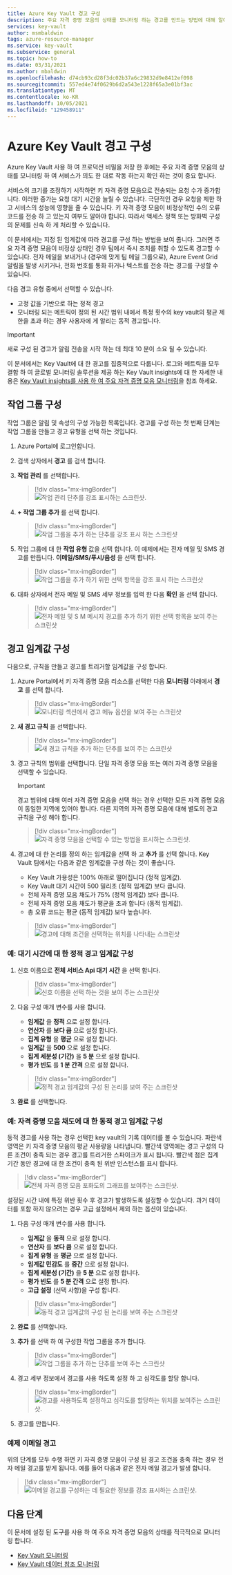 ```yaml
---
title: Azure Key Vault 경고 구성
description: 주요 자격 증명 모음의 상태를 모니터링 하는 경고를 만드는 방법에 대해 알아봅니다.
services: key-vault
author: msmbaldwin
tags: azure-resource-manager
ms.service: key-vault
ms.subservice: general
ms.topic: how-to
ms.date: 03/31/2021
ms.author: mbaldwin
ms.openlocfilehash: d74cb93cd28f3dc02b37a6c29832d9e8412ef098
ms.sourcegitcommit: 557ed4e74f0629b6d2a543e1228f65a3e01bf3ac
ms.translationtype: MT
ms.contentlocale: ko-KR
ms.lasthandoff: 10/05/2021
ms.locfileid: "129458911"
---
```

# <a name="configure-azure-key-vault-alerts"></a>Azure Key Vault 경고 구성

Azure Key Vault 사용 하 여 프로덕션 비밀을 저장 한 후에는 주요 자격 증명 모음의 상태를 모니터링 하 여 서비스가 의도 한 대로 작동 하는지 확인 하는 것이 중요 합니다. 

서비스의 크기를 조정하기 시작하면 키 자격 증명 모음으로 전송되는 요청 수가 증가합니다. 이러한 증가는 요청 대기 시간을 늘릴 수 있습니다. 극단적인 경우 요청을 제한 하 고 서비스의 성능에 영향을 줄 수 있습니다. 키 자격 증명 모음이 비정상적인 수의 오류 코드를 전송 하 고 있는지 여부도 알아야 합니다. 따라서 액세스 정책 또는 방화벽 구성의 문제를 신속 하 게 처리할 수 있습니다. 

이 문서에서는 지정 된 임계값에 따라 경고를 구성 하는 방법을 보여 줍니다. 그러면 주요 자격 증명 모음이 비정상 상태인 경우 팀에서 즉시 조치를 취할 수 있도록 경고할 수 있습니다. 전자 메일을 보내거나 (경우에 맞게 팀 메일 그룹으로), Azure Event Grid 알림을 발생 시키거나, 전화 번호를 통화 하거나 텍스트를 전송 하는 경고를 구성할 수 있습니다. 

다음 경고 유형 중에서 선택할 수 있습니다.

- 고정 값을 기반으로 하는 정적 경고
- 모니터링 되는 메트릭이 정의 된 시간 범위 내에서 특정 횟수의 key vault의 평균 제한을 초과 하는 경우 사용자에 게 알리는 동적 경고입니다.

> [!IMPORTANT]
> 새로 구성 된 경고가 알림 전송을 시작 하는 데 최대 10 분이 소요 될 수 있습니다. 

이 문서에서는 Key Vault에 대 한 경고를 집중적으로 다룹니다. 로그와 메트릭을 모두 결합 하 여 글로벌 모니터링 솔루션을 제공 하는 Key Vault insights에 대 한 자세한 내용은 [Key Vault insights를 사용 하 여 주요 자격 증명 모음 모니터링](../../azure-monitor/insights/key-vault-insights-overview.md#introduction-to-key-vault-insights)을 참조 하세요.

## <a name="configure-an-action-group"></a>작업 그룹 구성 

작업 그룹은 알림 및 속성의 구성 가능한 목록입니다. 경고를 구성 하는 첫 번째 단계는 작업 그룹을 만들고 경고 유형을 선택 하는 것입니다.

1. Azure Portal에 로그인합니다.
2. 검색 상자에서 **경고** 를 검색 합니다.
3. **작업 관리** 를 선택합니다.

   > [!div class="mx-imgBorder"]
   > ![작업 관리 단추를 강조 표시하는 스크린샷.](../media/alert-6.png)

4. **+ 작업 그룹 추가** 를 선택 합니다.

   > [!div class="mx-imgBorder"]
   > ![작업 그룹을 추가 하는 단추를 강조 표시 하는 스크린샷](../media/alert-7.png)

5. 작업 그룹에 대 한 **작업 유형** 값을 선택 합니다. 이 예제에서는 전자 메일 및 SMS 경고를 만듭니다. **이메일/SMS/푸시/음성** 을 선택 합니다.

   > [!div class="mx-imgBorder"]
   > ![작업 그룹을 추가 하기 위한 선택 항목을 강조 표시 하는 스크린샷](../media/alert-8.png)

6. 대화 상자에서 전자 메일 및 SMS 세부 정보를 입력 한 다음 **확인** 을 선택 합니다.

   > [!div class="mx-imgBorder"]
   > ![전자 메일 및 S M 메시지 경고를 추가 하기 위한 선택 항목을 보여 주는 스크린샷](../media/alert-9.png)

## <a name="configure-alert-thresholds"></a>경고 임계값 구성 

다음으로, 규칙을 만들고 경고를 트리거할 임계값을 구성 합니다.

1. Azure Portal에서 키 자격 증명 모음 리소스를 선택한 다음 **모니터링** 아래에서 **경고** 를 선택 합니다.

   > [!div class="mx-imgBorder"]
   > ![모니터링 섹션에서 경고 메뉴 옵션을 보여 주는 스크린샷](../media/alert-10.png)

2. **새 경고 규칙** 을 선택합니다.

   > [!div class="mx-imgBorder"]
   > ![새 경고 규칙을 추가 하는 단추를 보여 주는 스크린샷](../media/alert-11.png)

3. 경고 규칙의 범위를 선택합니다. 단일 자격 증명 모음 또는 여러 자격 증명 모음을 선택할 수 있습니다. 

   > [!IMPORTANT]
   > 경고 범위에 대해 여러 자격 증명 모음을 선택 하는 경우 선택한 모든 자격 증명 모음이 동일한 지역에 있어야 합니다. 다른 지역의 자격 증명 모음에 대해 별도의 경고 규칙을 구성 해야 합니다. 

   > [!div class="mx-imgBorder"]
   > ![자격 증명 모음을 선택할 수 있는 방법을 표시하는 스크린샷.](../media/alert-12.png)

4. 경고에 대 한 논리를 정의 하는 임계값을 선택 하 고 **추가** 를 선택 합니다. Key Vault 팀에서는 다음과 같은 임계값을 구성 하는 것이 좋습니다. 

    + Key Vault 가용성은 100% 아래로 떨어집니다 (정적 임계값).
    + Key Vault 대기 시간이 500 밀리초 (정적 임계값) 보다 큽니다. 
    + 전체 자격 증명 모음 채도가 75% (정적 임계값) 보다 큽니다. 
    + 전체 자격 증명 모음 채도가 평균을 초과 합니다 (동적 임계값).
    + 총 오류 코드는 평균 (동적 임계값) 보다 높습니다. 

   > [!div class="mx-imgBorder"]
   > ![경고에 대해 조건을 선택하는 위치를 나타내는 스크린샷](../media/alert-13.png)

### <a name="example-configure-a-static-alert-threshold-for-latency"></a>예: 대기 시간에 대 한 정적 경고 임계값 구성

1. 신호 이름으로 **전체 서비스 Api 대기 시간** 을 선택 합니다.

   > [!div class="mx-imgBorder"]
   > ![신호 이름을 선택 하는 것을 보여 주는 스크린샷](../media/alert-14.png)

1. 다음 구성 매개 변수를 사용 합니다.

   + **임계값** 을 **정적** 으로 설정 합니다. 
   + **연산자** 를 **보다 큼** 으로 설정 합니다.
   + **집계 유형** 을 **평균** 으로 설정 합니다.
   + **임계값** 을 **500** 으로 설정 합니다.
   + **집계 세분성 (기간)** 을 **5 분** 으로 설정 합니다.
   + **평가 빈도** 를 **1 분 간격** 으로 설정 합니다.

   > [!div class="mx-imgBorder"]
   > ![정적 경고 임계값의 구성 된 논리를 보여 주는 스크린샷](../media/alert-15.png)

1. **완료** 를 선택합니다.  

### <a name="example-configure-a-dynamic-alert-threshold-for-vault-saturation"></a>예: 자격 증명 모음 채도에 대 한 동적 경고 임계값 구성 

동적 경고를 사용 하는 경우 선택한 key vault의 기록 데이터를 볼 수 있습니다. 파란색 영역은 키 자격 증명 모음의 평균 사용량을 나타냅니다. 빨간색 영역에는 경고 구성의 다른 조건이 충족 되는 경우 경고를 트리거한 스파이크가 표시 됩니다. 빨간색 점은 집계 기간 동안 경고에 대 한 조건이 충족 된 위반 인스턴스를 표시 합니다. 

> [!div class="mx-imgBorder"]
> ![전체 자격 증명 모음 포화도의 그래프를 보여주는 스크린샷.](../media/alert-16.png)

설정된 시간 내에 특정 위반 횟수 후 경고가 발생하도록 설정할 수 있습니다. 과거 데이터를 포함 하지 않으려는 경우 고급 설정에서 제외 하는 옵션이 있습니다. 

1. 다음 구성 매개 변수를 사용 합니다.

   + **임계값** 을 **동적** 으로 설정 합니다. 
   + **연산자** 를 **보다 큼** 으로 설정 합니다.
   + **집계 유형** 을 **평균** 으로 설정 합니다.
   + **임계값 민감도** 를 **중간** 으로 설정 합니다.
   + **집계 세분성 (기간)** 을 **5 분** 으로 설정 합니다.
   + **평가 빈도** 를 **5 분 간격** 으로 설정 합니다.
   + **고급 설정** (선택 사항)을 구성 합니다. 

   > [!div class="mx-imgBorder"]
   > ![동적 경고 임계값의 구성 된 논리를 보여 주는 스크린샷](../media/alert-17.png)

1. **완료** 를 선택합니다.

1. **추가** 를 선택 하 여 구성한 작업 그룹을 추가 합니다.

   > [!div class="mx-imgBorder"]
   > ![작업 그룹을 추가 하는 단추를 보여 주는 스크린샷](../media/alert-18.png)

1. 경고 세부 정보에서 경고를 사용 하도록 설정 하 고 심각도를 할당 합니다.

   > [!div class="mx-imgBorder"]
   > ![경고를 사용하도록 설정하고 심각도를 할당하는 위치를 보여주는 스크린샷.](../media/alert-19.png)

1. 경고를 만듭니다. 

### <a name="example-email-alert"></a>예제 이메일 경고 

위의 단계를 모두 수행 하면 키 자격 증명 모음이 구성 된 경고 조건을 충족 하는 경우 전자 메일 경고를 받게 됩니다. 예를 들어 다음과 같은 전자 메일 경고가 발생 합니다. 

> [!div class="mx-imgBorder"]
> ![이메일 경고를 구성하는 데 필요한 정보를 강조 표시하는 스크린샷.](../media/alert-20.png)

## <a name="next-steps"></a>다음 단계

이 문서에 설정 된 도구를 사용 하 여 주요 자격 증명 모음의 상태를 적극적으로 모니터링 합니다.

- [Key Vault 모니터링](monitor-key-vault.md)
- [Key Vault 데이터 참조 모니터링](monitor-key-vault-reference.md)
